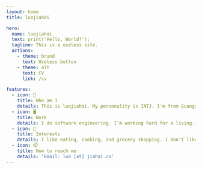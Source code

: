 ```yaml
---
layout: home
title: luojiahai

hero:
  name: luojiahai
  text: print('Hello, World!');
  tagline: This is a useless site.
  actions:
    - theme: brand
      text: Useless button
    - theme: alt
      text: CV
      link: /cv

features:
  - icon: 🤔
    title: Who am I
    details: This is luojiahai. My personality is INTJ. I'm from Guangzhou, China.
  - icon: 🖥️
    title: Work
    details: I do software engineering. I'm working hard for a living.
  - icon: 🍚
    title: Interests
    details: I like eating, cooking, and grocery shopping. I don't like sports.
  - icon: 📫
    title: How to reach me
    details: 'Email: luo [at] jiahai.co'
---
```

